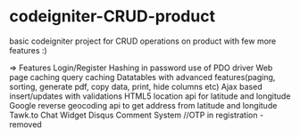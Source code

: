 # codeigniter-CRUD-product
basic codeigniter project for CRUD operations on product with few more features :)

=> Features
Login/Register
Hashing in password
use of PDO driver
Web page caching
query caching
Datatables with advanced features(paging, sorting, generate pdf, copy data, print, hide columns etc)
Ajax based insert/updates with validations
HTML5 location api for latitude and longitude
Google reverse geocoding api to get address from latitude and longitude
Tawk.to Chat Widget
Disqus Comment System
//OTP in registration - removed
